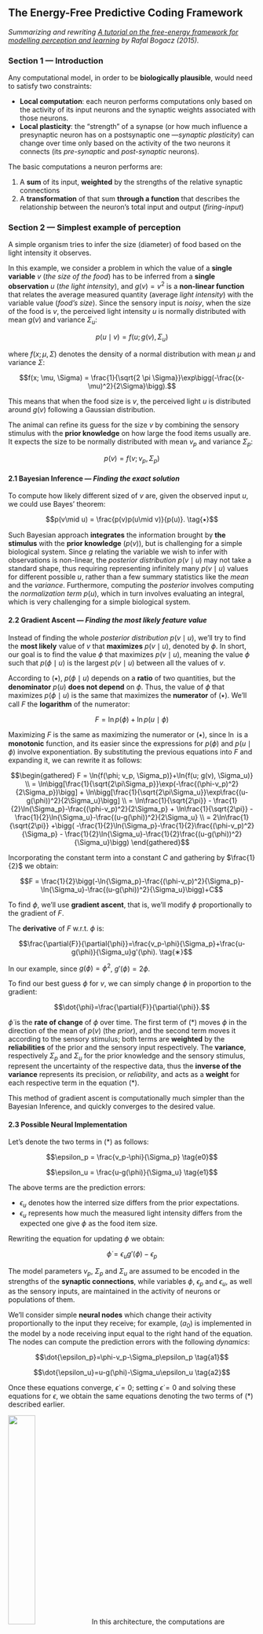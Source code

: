 ## The Energy-Free Predictive Coding Framework
*Summarizing and rewriting [A tutorial on the free-energy framework for modelling perception and learning](http://dx.doi.org/10.1016/j.jmp.2015.11.003) by Rafal Bogacz (2015).*
### Section 1 — Introduction

Any computational model, in order to be **biologically plausible**, would need to satisfy two constraints:
- **Local computation**: each neuron performs computations only based on the activity of its input neurons and the synaptic weights associated with those neurons. 
- **Local plasticity**: the “strength” of a synapse (or how much influence a presynaptic neuron has on a postsynaptic one —*synaptic plasticity*) can change over time only based on the activity of the two neurons it connects (its *pre-synaptic* and *post-synaptic* neurons).

The basic computations a neuron performs are:
1. A **sum** of its input, **weighted** by the strengths of the relative synaptic connections
2. A **transformation** of that sum **through a function** that describes the relationship between the neuron’s total input and output (*firing-input*)

### Section 2 — Simplest example of perception

A simple organism tries to infer the size (diameter) of food based on the light intensity it observes.

In this example, we consider a problem in which the value of a **single variable** $v$ (*the size of the food*) has to be inferred from a **single observation** $u$ (*the light intensity*), and $g(v) = v^2$ is a **non-linear function** that relates the average measured quantity (average *light intensity*) with the variable value (*food’s size*). Since the sensory input is *noisy*, when the size of the food is $v$, the perceived light intensity $u$ is normally distributed with mean $g(v)$  and variance $\Sigma_u$:
```math
p(u\mid v) = f(u; g(v), \Sigma_u)
```
where $f(x; \mu, \Sigma)$ denotes the density of a normal distribution with mean $\mu$ and variance $\Sigma$:
```math
f(x; \mu, \Sigma) = \frac{1}{\sqrt{2 \pi \Sigma}}\exp\bigg(-\frac{(x-\mu)^2}{2\Sigma}\bigg).
```
This means that when the food size is $v$, the perceived light $u$ is distributed around $g(v)$ following a Gaussian distribution.

The animal can refine its guess for the size $v$ by combining the sensory stimulus with the **prior knowledge** on how large the food items usually are. It expects the size to be normally distributed with mean $v_p$ and variance $\Sigma_p$:
```math
p(v) = f(v; v_p, \Sigma_p)
```
#### 2.1 Bayesian  Inference — *Finding the exact solution*

To compute how likely different sized of $v$ are, given the observed input $u$, we could use Bayes’ theorem:
```math
p(v\mid u) = \frac{p(v)p(u\mid v)}{p(u)}. \tag{⭑}
```
Such Bayesian approach **integrates** the information brought by **the stimulus** with the **prior knowledge** ($p(v)$), but is challenging for a simple biological system.
Since $g$ relating the variable we wish to infer with observations is non-linear, the *posterior distribution* $p(v\mid u)$ may not take a standard shape, thus requiring representing infinitely many $p(v\mid u)$ values for different possible $u$, rather than a few summary statistics like the *mean* and the *variance*. Furthermore, computing the *posterior* involves computing the *normalization term* $p(u)$, which in turn involves evaluating an integral, which is very challenging for a simple biological system.

#### 2.2 Gradient Ascent — *Finding the most likely feature value*

Instead of finding the whole *posterior distribution* $p(v\mid u)$, we’ll try to find the **most likely** value of $v$ that **maximizes** $p(v\mid u)$, denoted by $\phi$. In short, our goal is to find the value $\phi$ that maximizes $p(v\mid u)$, meaning the value $\phi$ such that $p(\phi\mid u)$ is the largest $p(v\mid u)$ between all the values of $v$.

According to $(⭑)$,  $p(\phi\mid u)$ depends on a **ratio** of two quantities, but the **denominator** $p(u)$ **does not depend** on $\phi$. Thus, the value of $\phi$ that maximizes $p(\phi\mid u)$ is the same that maximizes the **numerator** of $(⭑)$. 
We’ll call $F$ the **logarithm** of the numerator:
```math
F = \ln{p(\phi)}+\ln{p(u\mid \phi)}
```
Maximizing $F$ is the same as maximizing the numerator or $(⭑)$, since $\ln$ is a **monotonic** function, and its easier since the expressions for $p(\phi)$ and $p(u\mid \phi)$ involve exponentiation. 
By substituting the previous equations into $F$ and expanding it, we can rewrite it as follows:
```math
\begin{gathered}
F = \ln{f(\phi; v_p, \Sigma_p)}+\ln{f(u; g(v), \Sigma_u)} \\
= \ln\bigg[\frac{1}{\sqrt{2\pi\Sigma_p}}\exp(-\frac{(\phi-v_p)^2}{2\Sigma_p})\bigg] + \ln\bigg[\frac{1}{\sqrt{2\pi\Sigma_u}}\exp\frac{(u-g(\phi))^2}{2\Sigma_u}\bigg] \\
= \ln\frac{1}{\sqrt{2\pi}} - \frac{1}{2}\ln{\Sigma_p}-\frac{(\phi-v_p)^2}{2\Sigma_p} + \ln\frac{1}{\sqrt{2\pi}} - \frac{1}{2}\ln{\Sigma_u}-\frac{(u-g(\phi))^2}{2\Sigma_u} \\
= 2\ln\frac{1}{\sqrt{2\pi}} +\bigg( -\frac{1}{2}\ln{\Sigma_p}-\frac{1}{2}\frac{(\phi-v_p)^2}{\Sigma_p} - \frac{1}{2}\ln{\Sigma_u}-\frac{1}{2}\frac{(u-g(\phi))^2}{\Sigma_u}\bigg) 
\end{gathered}
```
Incorporating the constant term into a constant $C$ and gathering by $\frac{1}{2}$ we obtain:
```math
F = \frac{1}{2}\bigg(-\ln{\Sigma_p}-\frac{(\phi-v_p)^2}{\Sigma_p}-\ln{\Sigma_u}-\frac{(u-g(\phi))^2}{\Sigma_u}\bigg)+C
```

To find $\phi$, we’ll use **gradient ascent**, that is, we’ll modify $\phi$ proportionally to the gradient of $F$. 

The **derivative** of $F$ w.r.t. $\phi$ is:
```math
\frac{\partial{F}}{\partial{\phi}}=\frac{v_p-\phi}{\Sigma_p}+\frac{u-g(\phi)}{\Sigma_u}g'(\phi). \tag{∗}
```
In our example, since $g(\phi)=\phi^2$, $g'(\phi)=2\phi$.

To find our best guess $\phi$ for $v$, we can simply change $\phi$ in proportion to the gradient:
```math
\dot{\phi}=\frac{\partial{F}}{\partial{\phi}}.
```
$\dot{\phi}$ is the **rate of change** of $\phi$ over time. The first term of $(*)$ moves $\phi$ in the direction of the mean of $p(v)$ (the *prior*), and the second term moves it according to the sensory stimulus; both terms are **weighted** by the **reliabilities** of the prior and the sensory input respectively. The **variance**, respectively $\Sigma_p$ and $\Sigma_u$ for the prior knowledge and the sensory stimulus, represent the uncertainty of the respective data, thus the **inverse of the variance** represents its precision, or *reliability*, and acts as a **weight** for each respective term in the equation $(*)$. 

This method of gradient ascent is computationally much simpler than the Bayesian Inference, and quickly converges to the desired value.  

#### 2.3 Possible Neural Implementation

Let’s denote the two terms in $(*)$ as follows:
```math
\epsilon_p = \frac{v_p-\phi}{\Sigma_p} \tag{e0}
```
```math
\epsilon_u = \frac{u-g(\phi)}{\Sigma_u} \tag{e1}
```
The above terms are the prediction errors:
- $\epsilon_u$ denotes how the interred size differs from the prior expectations.
- $\epsilon_u$ represents how much the measured light intensity differs from the expected one give $\phi$ as the food item size.

Rewriting the equation for updating $\phi$ we obtain:
```math
\dot{\phi} = \epsilon_ug'(\phi)-\epsilon_p \tag{a0}
```
The model parameters $v_p$, $\Sigma_p$ and $\Sigma_u$ are assumed to be encoded in the strengths of the **synaptic connections**, while variables $\phi$, $\epsilon_p$ and $\epsilon_u$, as well as the sensory inputs, are maintained in the activity of neurons or populations of them. 

We’ll consider simple **neural nodes** which change their activity proportionally to the input they receive; for example, $(a_0)$ is implemented in the model by a node receiving input equal to the right hand of the equation. 
The nodes can compute the prediction errors with the following *dynamics*:
```math
\dot{\epsilon_p}=\phi-v_p-\Sigma_p\epsilon_p \tag{a1}
```
```math
\dot{\epsilon_u}=u-g(\phi)-\Sigma_u\epsilon_u \tag{a2}
```
Once these equations converge, $\dot{\epsilon}=0$; setting $\dot{\epsilon}=0$ and solving these equations for $\epsilon$, we obtain the same equations denoting the two terms of $(*)$ described earlier.

<img src="" width=33%>
In this architecture, the computations are performed as follows.
The node $\epsilon_p$ receives **excitatory input** from node $\phi$, **inhibitory input** from a **tonically active** node $1$ with strength $v_p$, and **inhibitory input** from itself with strength $\Sigma_p$, implementing $(\text{a1})$. The nodes $\phi$ and $\epsilon_u$ analogously implement $(\text{a0})$ and $(\text{a2})$ respectively, but the information exchange between them is affected by function $g$. 

Terminology:
- an **excitatory** input is an input that **adds** to a neuron’s activity—a *positive* term.
- an **inhibitory** input is an input that **subtracts** from a neuron’s activity—a *negative* term.
- a **tonically active** node is a node that has a **constant output**—a constant in the system.
##### Breaking down the graph
To understand what the above graph represents, and how it can be used to simulate calculations, let’s start by laying down its components.
###### Nodes
The above architecture contains, first of all, **nodes**. Each node can represent either a **variable** or a **constant** (*tonically active* nodes). Every **variable** in the graph is updated in each **unit of time** to a new value, by an amount (**rate of change**) defined by the equations described by the graph itself. 

In the above architecture we have:

| Variable Nodes | Constant Nodes |
| -------------- | -------------- |
| $\epsilon_p$   | $u$            |
| $\epsilon_u$   | $1$            |
| $\phi$         |                |

###### Connections
The **lines** connecting nodes represent the **inputs** and **outputs** of each node. The direction in which the information is flowing is determined by where the point of the line is —e.g. the connection between nodes $1$ and $\epsilon_p$ has a black dot on $\epsilon_p$’s end, meaning the information flows *from* $1$ *to* $\epsilon_p$. 

There are **two types** of inputs, **excitatory** and **inhibitory**, denoted by a **arrow head** and a **black dot** respectively. The type of the input determines its **sign** in the equation described in each node, **positive** if the input is **excitatory**, and **negative** if it is **inhibitory**.

Furthermore, each connection has a **weight**, denoted by the label near each line. The **weight** is a scalar value associated with the relative input in the equation of the recipient node.
When the label is surrounded by a *box*, it signifies that  the expression, rather than being the **weight**, is the entire finale *term* of the equation. 

Summarizing the connections present in the above architecture, we have:

| Sender       | Recipient    | Sign | Weight     | Term                          |
| ------------ | ------------ | ---- | ---------- | ----------------------------- |
| $u$          | $\epsilon_u$ | $+$  | $1$        | $+1\times u$                  |
| $\epsilon_u$ | $\epsilon_u$ | $-$  | $\Sigma_u$ | $-\Sigma_u \times \epsilon_u$ |
| $\epsilon_u$ | $\phi$       | $+$  | \          | $+\epsilon_ug'(\phi)$         |
| $\phi$       | $\epsilon_u$ | $-$  | \          | $-g(\phi)$                    |
| $\phi$       | $\epsilon_p$ | $+$  | $1$        | $+1\times\phi$                |
| $\epsilon_p$ | $\epsilon_p$ | $-$  | $\Sigma_p$ | $-\Sigma_p \times \epsilon_p$ |
| $\epsilon_p$ | $\phi$       | $-$  | $1$        | $-1\times\epsilon_u$          |
| $1$          | $\epsilon_p$ | $-$  | $v_p$      | $-1\times v_p$                |
###### Interpretation and Computation
Ultimately, we can derive the equations for the **rates of change** of each **variable node**, by summing all the terms described by their input **connections** with other nodes. 
For example, the **rate of change** of node $\epsilon_p$ is:
```math
\dot{\epsilon_p}=+1\times\phi-1\times v_p-\Sigma_p\epsilon_p \\
```
Exactly equivalent to $(a_1)$. 
The same is true for the rates of nodes $\phi$ and $\epsilon_u$, respectively $(a_0)$ and $(a_2)$. 
*(Note: nodes $u$ and $1$ are **tonically active nodes**, so the value they hold doesn’t change over time, and therefore have no **rate of change**.)*

To simulate the model described by this graph then, simply means to: $[1]$ initialize the variables and constants to the desired values, $[2]$ evaluate the three rates of change $\dot{\phi}$, $\dot{\epsilon_p}$ and $\dot{\epsilon_u}$ with the derived equations, and $[3]$ update the values of the relative variable nodes, $\phi$, $\epsilon_p$ and $\epsilon_u$ respectively, with Euler’s method as follows:
```math
\begin{gathered}
\phi^{t+\Delta t} &= \phi^t + \Delta t \cdot \dot{\phi} \\
\epsilon_{p}^{t+\Delta t} &= \epsilon_{p}^{t} + \Delta t \cdot \dot{\epsilon}_p \\
\epsilon_{u}^{t+\Delta t} &= \epsilon_{u}^{t} + \Delta t \cdot \dot{\epsilon}_u
\end{gathered}
```
where $\Delta t$ is an arbitrary time step (e.g. $\Delta t = 0.01$.)

#### 2.4 Learning the model’s parameters

Our imaginary animal might wish to refine its expectation about the typical food size and the error it makes when observing light after each stimulus. In practice, we want to update the parameters $v_p$, $\Sigma_p$ and $\Sigma_u$ to gradually refine to better reflect reality. That is, to choose the parameters for which the perceived light intensities $u$ are **least surprising**: the parameters that maximize $p(u)$. 

Maximizing $p(u)$ directly however, would involve working with a complicated integral. It’s simpler to maximize the *joint probability* $p(u,\phi)$ instead, since $p(u,\phi)=p(\phi)p(u\mid \phi)$, therefore $\ln{p(u,\phi)}=F$.

The intuition is, maximizing $p(u)$ would mean to integrate (and thus “average”) the following:
```math
p(u) = \int p(u, \phi) \, d\phi = \int p(u\mid \phi) p(\phi) \, d\phi
```
over all possible values $\phi$ can assume , which is computationally very intricate especially for a biological system. Instead, we select our specific inferred **best** guess $\hat\phi$ as maximize the joint probability $p(u,\hat\phi) = p(u\mid \phi)p(\phi)$ with respect to $\hat\phi$.

After inferring the most likely value of $\phi$: $\hat\phi$, given $u$ as the light intensity input and the current model parameters, we want to tune our parameters in order to maximize the probability density $p(u, \hat\phi)$. 
Basically, the animal asks itself: 
> “Given my best guess of $\phi$, how likely is it that my internal parameters would expect its light intensity to be the measured one, $u$?”. 

Intuitively, since $\hat\phi$ was guessed on the basis of $u$, this probability should be very high; however, given the inaccuracies in the model parameters, it might *not* be, and out goal is in fact to adjust the parameters in order for $p(u,\hat\phi) = p(u\mid \phi)p(\phi)$ to be maximum. 

In the same way we adjusted our guess of $\phi$ proportionally to the gradient of $F$, the model parameters $v_p$, $\Sigma_p$ and $\Sigma_u$ can also be optimized by adjusting them proportionally to the gradient of $F$.
In particular, we need the partial derivatives of $F$ over each one of them:
```math
\begin{gathered}
\dot v_p = \frac{\partial{F}}{\partial{v_p}}= \frac{\phi-v_p}{\Sigma_p}\\
\dot\Sigma_p =\frac{\partial{F}}{\partial{\Sigma_p}}= \frac{1}{2}\bigg( \frac{(\phi-v_p)^2}{\Sigma_p^2}-\frac{1}{\Sigma_p}\bigg)\\
\dot\Sigma_u =\frac{\partial{F}}{\partial{\Sigma_u}}= \frac{1}{2}\bigg( \frac{(u-g(\phi))^2}{\Sigma_u^2}-\frac{1}{\Sigma_u}\bigg)
\end{gathered}
```

Although the environment is **constantly variable** —food items have all different sizes, so there’s no single *ground truth* the model could possibly converge to— it’s nevertheless useful to consider the values of the “*ideal*” parameters, for which the relative **rates of change** are equal to $0$. 

For example, the expected rate of change for $v_p$ is $0$ when $\langle\frac{\phi-v_p}{\Sigma_p}\rangle = 0$ (where $\langle\rangle$ denotes the *average* over the many inferred values of $\phi$). This will happen if $v_p  \langle\phi\rangle$, i.e. when $v_p$ —the animal’s **prior knowledge** on the average food size— is indeed equal to the average expected value of $\phi$. 

Analogously, the expected rate of change for $\Sigma_p$ is $0$ when $\Sigma_p=\langle(\phi-v_p)^2\rangle$, thus when the variance of the average food size based on the animal’s prior knowledge $\Sigma_p$ is indeed equal to the average variance of $\phi$. An analogous analysys can be done for $\Sigma_u$. 

The equations for the rates of change simplify significantly when rewritten in terms of the **prediction errors** $(\text{e0})$ and $(\text{e1})$ as follows:
```math
\dot v_p = \epsilon_p \tag{b0}
```
```math
\dot\Sigma_p = \frac{1}{2}(\epsilon_p^2-\Sigma_p^{-1}) \tag{b1}
```
```math
\dot\Sigma_u = \frac{1}{2}(\epsilon_u^2-\Sigma_u^{-1}) \tag{b2}
```
These parameters update rules correspond to very simple **synaptic plasticity mechanisms**, since all the rules include only values that can be known by the synapse (the activity of the pre-synaptic and post-synaptic neurons, and the strengths of the synapse itself) and are also **Hebbian**, since they depend on the products of those activities.
For example, the update rule for $v_p$ is equal to the product of the pre-synaptic activity $1$ and the post-synaptic activity $\epsilon_p$.

It’s important to note that the **minimum value** of $1$ has to be imposed on the estimated variances $\Sigma_p$ and $\Sigma_u$ to prevent $\epsilon_p$ and $\epsilon_u$ from diverging (or converging too slowly). 

#### 2.5 Learning the relationship between variables

One assumption we’ve made so far is that the function $g$ that relates the variable being inferred $\phi$ to the measured stimulus $u$ (until now, $g(v)=v^2$, meaning that, if the food size is $v$, the animal expects the measured light intensity to be equal to $g(v)$) was known. In reality, this relation **might not be known**, or might need to be **refined** and tuned too. 

From now on, we will consider a function $g(v, \theta)$ that depends also on a parameter $\theta$. 
##### First case — Linear function

First, we’ll consider a simple **linear** function $g(v,\theta) = \theta v$ where the parameter $\theta$ has a clear biological interpretation. 
Following this change in the model, the equations $(\text{a0})$, $(\text{a1})$ and $(\text{a2})$ change as follows *(Note: $g'(v,\theta)=\theta$)*:
```math
\begin{gathered}
\dot{\phi} = \theta\epsilon_u-\epsilon_p \\
\dot{\epsilon_p}=\phi-v_p-\Sigma_p\epsilon_p \\
\dot{\epsilon_u}=u-\theta\phi-\Sigma_u\epsilon_u 
\end{gathered}
```
This allows to further simplify the graph representing our model:
<img src="" width=33%>
The **excitatory** and **inhibitory** connections between $\epsilon_u$ and $\phi$ are significantly simplified, and can now be represented with a simple label representing the synaptic weight. In fact, node $\phi$ receives excitatory input $\theta\times\epsilon_u$, and $\epsilon_u$ receives inhibitory input $\theta\times\phi$.

After rewriting $F$ with the new definition of $g$, we can also derive the **rate of change** of $\theta$ by finding the gradient of $F$ over $\theta$:
```math
\frac{\partial F}{\partial\theta}=-\frac{2\theta\phi^2-2\phi u}{2\Sigma_u} = \frac{-2\phi(\theta\phi-u))}{2\Sigma_u}=\phi\frac{u-\theta\phi}{\Sigma_u}=\phi\frac{u-g(\phi,\theta)}{\Sigma_u}
```
which, when written in terms of $(\text{e1})$, simplifies to:
```math
\dot\theta = \epsilon_u\phi
```
It’s important to note that this rule is **Hebbian** as well, as the synaptic weights encoding $\theta$ are modified proportionally to the activities of the pre-synaptic and post-synaptic neurons $\epsilon_u$ and $\phi$. 
##### Second case — Nonlinear function

Second, we’ll consider a **nonlinear** function $g(v,\theta)=\theta h(v)$ where $h(v)$ is a nonlinear function that just depends on $v$. This results in an only slightly more complex neural implementation. 
As the first case, the equations $(\text{a0})$, $(\text{a1})$ and $(\text{a2})$ change as follows:
```math
\begin{gathered}
\dot{\phi} = \theta\epsilon_uh'(\phi)-\epsilon_p \\
\dot{\epsilon_p}=\phi-v_p-\Sigma_p\epsilon_p \\
\dot{\epsilon_u}=u-\theta h(\phi)-\Sigma_u\epsilon_u 
\end{gathered}
```
Accordingly, the graph representation of the model changes as follows:

<img src="" width=33%>
In this new neural implementation, the activities sent between nodes $\epsilon_u$ and $\phi$ are subject to nonlinear transformations, $h(\phi)$ and $h'(phi)$. 
A possible actual implementation of this mechanism could be achieved by adding an **additional node**, for example, between $\phi$ and $\epsilon_u$, that takes excitatory input from $\phi$, transforms it via a nonlinear transformation $h$, and then sends its output to node $\epsilon_u$ with a weight $\theta$. 
Another possible solution would be, for example, implementing the nonlinear transformation $h'$ within node $\phi$, by making it react to its input differentially depending on its level of activity. 

Analogously to the previous case, we can derive the **rate of change** of $\theta$ calculating the gradient of $F$ over $\theta$, resulting in:
```math
dot\theta = \frac{\partial F}{\partial\theta} = \epsilon_uh(\phi)
```
This rule too is **Hebbian** for the top connection between $\epsilon_u$ and $h(\phi)$. 
As for the bottom connection between nodes $\phi$ and $\epsilon_u$, it would be interesting to investigate how the rule could be implemented. Anyhow, this connection too satisfies the constraint of **local plasticity**, since $h(\phi)$ is fully determined by $\phi$. 

### Section 3 — Free-energy

In this section, we’ll discuss the relationship between the computation in the model and a technique of statistical inference involving the **minimization of free energy**.

As mentioned in the previous section, the **posterior distribution** $p(v\mid u)$ may have a complicated shape. Thus, we approximate it with a typical distribution $q(v)$, namely the **delta distribution**, which allows us to have to **infer just a single parameter** $\phi$ to describe it, instead of potentially infinitely many required to characterize a distribution of arbitrary shape.
The parameter $\phi$ represents the most likely value of $v$; the **delta distribution** $q(v)$ is equal to $0$ for all values different from $\phi$, but its integral is equal to $1$.

We want the distribution $q(v)$ to be as close as possible to the actual posterior. A measure of dissimilarity between distributions can be calculated through the **Kullback-Leibler divergence**, defined as follows:
```math
KL(q(v),p(v\mid u)) = \int q(v)\ln{\frac{q(v)}{p(v\mid u)}}dv
```
If the two distributions $q(v)$ and $p(v\mid u)$ were identical, their ratio would be equal to $1$, therefore, its logarithm would be equal to $0$, and so the whole expression would be $0$. On the other hand, the more different the two distributions are, the larger the Kullback-Leibler divergence value would be. 

Since we choose our approximate distribution to be a **delta function**, we’ll simply look for the value of its centre parameter $\phi$ that **minimizes** the Kullback-Leibler divergence. 
This minimization process might seem implausible, as it still requires to compute the term $p(v\mid u)$ involving the computation of the difficult normalization integral. However, there exists another way of finding the approximate distribution $q(v)$ that doesn’t involve complicated integral computations. 

By substituting $p(v\mid u)$ with the definition of *conditional probability* $p(v\mid u) = p(u, v)p(u)$ into the previous definition, we obtain:
```math
\begin{gathered}
KL(q(v),p(v\mid u)) = \int q(v)\ln{\frac{q(v)p(u)}{p(u, v)}}dv \\
= \int q(v)\bigg(\ln{q(v)}-\ln{p(u,v)}+\ln{p(u)}\bigg) dv\\
= \int q(v)\ln{\frac{q(v)}{p(u, v)}}dv + \int q(v)\ln{p(u)}dv 
\end{gathered} 
```
Then, since $p(u)$ is a constant —not a function of $v$— it can be brought out of the second integral. Furthermore, we note that $\int q(v)dv = 1$ since $q(v)$ is a probability distribution, thus we can further simplify the expression as follows: 
```math
\begin{gathered}
= \int q(v)\ln{\frac{q(v)}{p(u, v)}}dv + \int q(v)dv\times\ln{p(u)} \\
= \int q(v) \ln{\frac{q(v)}{p(u,v)}} dv + \ln{p(u)}
\end{gathered}
```
The integral in the last line of the above equation is called **free-energy**. We will denote its **negative** by $F$, since we’ll show that the negative free energy is equal to the function $F$ we defined and used in Section 2. 
```math
F = \int q(v) \ln{\frac{p(u,v)}{q(v)}} dv \tag{✦}
```
We note that the **negative free-energy** $F$ is related to the Kullback-Leibler divergence in the following way:
```math
KL(q(v),p(v\mid u)) = -F-\ln{p(u)}.
```
$\ln{p(u)}$ does not depend on $\phi$, the parameter describing $q(v)$, so the value $\phi$ that **maximizes** $F$ is the **same value** that **minimizes** the distance between $q(v)$ and $p(v\mid u)$. 
